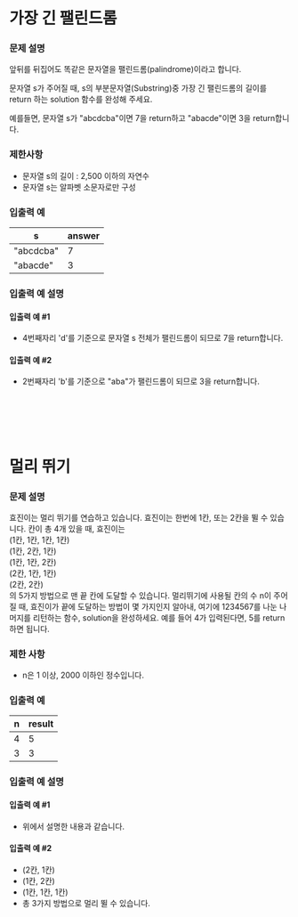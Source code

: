 가장 긴 팰린드롬
===
### 문제 설명

앞뒤를 뒤집어도 똑같은 문자열을 팰린드롬(palindrome)이라고 합니다.

문자열 s가 주어질 때, s의 부분문자열(Substring)중 가장 긴 팰린드롬의 길이를 return 하는 solution 함수를 완성해 주세요.

예를들면, 문자열 s가 "abcdcba"이면 7을 return하고 "abacde"이면 3을 return합니다.
### 제한사항
+ 문자열 s의 길이 : 2,500 이하의 자연수
+ 문자열 s는 알파벳 소문자로만 구성
### 입출력 예
|s	|answer|
|---|---|
|"abcdcba"|	7|
|"abacde"|	3|

### 입출력 예 설명
#### 입출력 예 #1
+ 4번째자리 'd'를 기준으로 문자열 s 전체가 팰린드롬이 되므로 7을 return합니다.
#### 입출력 예 #2
+ 2번째자리 'b'를 기준으로 "aba"가 팰린드롬이 되므로 3을 return합니다.



<br/><br/><br/><br/>

멀리 뛰기
===

### 문제 설명

효진이는 멀리 뛰기를 연습하고 있습니다. 효진이는 한번에 1칸, 또는 2칸을 뛸 수 있습니다. 칸이 총 4개 있을 때, 효진이는  
(1칸, 1칸, 1칸, 1칸)  
(1칸, 2칸, 1칸)  
(1칸, 1칸, 2칸)  
(2칸, 1칸, 1칸)  
(2칸, 2칸)  
의 5가지 방법으로 맨 끝 칸에 도달할 수 있습니다. 멀리뛰기에 사용될 칸의 수 n이 주어질 때, 효진이가 끝에 도달하는 방법이 몇 가지인지 알아내, 여기에 1234567를 나눈 나머지를 리턴하는 함수, solution을 완성하세요. 예를 들어 4가 입력된다면, 5를 return하면 됩니다.

### 제한 사항
+ n은 1 이상, 2000 이하인 정수입니다.
### 입출력 예
|n	|result|
|---|---|
|4	|5|
|3	|3|

### 입출력 예 설명
#### 입출력 예 #1
+ 위에서 설명한 내용과 같습니다.
#### 입출력 예 #2
+ (2칸, 1칸)
+ (1칸, 2칸)
+ (1칸, 1칸, 1칸)
+ 총 3가지 방법으로 멀리 뛸 수 있습니다.